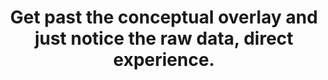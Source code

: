 ---
title: Get past the conceptual overlay and just notice the raw data, direct experience.
tags: buddhism experience mindfulness waking-up
headless: true
---